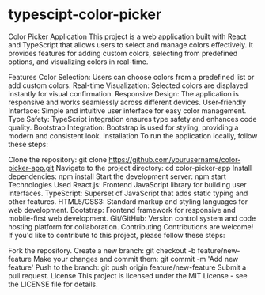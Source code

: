 # typescipt-color-picker

Color Picker Application
This project is a web application built with React and TypeScript that allows users to select and manage colors effectively. It provides features for adding custom colors, selecting from predefined options, and visualizing colors in real-time.

Features
Color Selection: Users can choose colors from a predefined list or add custom colors.
Real-time Visualization: Selected colors are displayed instantly for visual confirmation.
Responsive Design: The application is responsive and works seamlessly across different devices.
User-friendly Interface: Simple and intuitive user interface for easy color management.
Type Safety: TypeScript integration ensures type safety and enhances code quality.
Bootstrap Integration: Bootstrap is used for styling, providing a modern and consistent look.
Installation
To run the application locally, follow these steps:

Clone the repository: git clone https://github.com/yourusername/color-picker-app.git
Navigate to the project directory: cd color-picker-app
Install dependencies: npm install
Start the development server: npm start
Technologies Used
React.js: Frontend JavaScript library for building user interfaces.
TypeScript: Superset of JavaScript that adds static typing and other features.
HTML5/CSS3: Standard markup and styling languages for web development.
Bootstrap: Frontend framework for responsive and mobile-first web development.
Git/GitHub: Version control system and code hosting platform for collaboration.
Contributing
Contributions are welcome! If you'd like to contribute to this project, please follow these steps:

Fork the repository.
Create a new branch: git checkout -b feature/new-feature
Make your changes and commit them: git commit -m 'Add new feature'
Push to the branch: git push origin feature/new-feature
Submit a pull request.
License
This project is licensed under the MIT License - see the LICENSE file for details.
